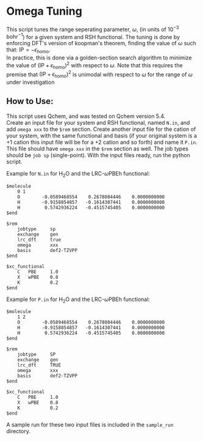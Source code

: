# Omega Tuning

This script tunes the range seperating parameter, $\omega$, (in units of $10^{-3}$ $\text{bohr}^{-1}$) for a given system and RSH functional. The tuning is done by enforcing DFT's version of koopman's theorem, finding the value of $\omega$ such that: $\text{IP} = -\epsilon_{\text{homo}}$.\
In practice, this is done via a golden-section search algorithm to minimize the value of $(\text{IP} + \epsilon_{\text{homo}})^2$ with respect to $\omega$. Note that this requires the premise that $(\text{IP} + \epsilon_{\text{homo}})^2$ is unimodal with respect to $\omega$ for the range of $\omega$ under investigation

## How to Use:

This script uses Qchem, and was tested on Qchem version 5.4. \
Create an input file for your system and RSH functional, named `N.in`, and add `omega xxx` to the `$rem` section.
Create another input file for the cation of your system, with the same functional and basis (if your original system is a +1 cation this input file will be for a +2 cation and so forth) and name it `P.in`. This file should have `omega xxx` in the `$rem` section as well. The job types should be `job sp` (single-point). With the input files ready, run the python script.

Example for `N.in` for $\text{H}_{2}\text{O}$ and the $\text{LRC-}\omega\text{PBEh}$ functional:

```
$molecule
    0 1
    O        -0.0589468554    0.2678084446    0.0000000000
    H        -0.9158854857   -0.1614307441    0.0000000000
    H         0.5742936224   -0.4515745405    0.0000000000
$end

$rem
    jobtype     sp
    exchange    gen
    lrc_dft     true
    omega       xxx
    basis       def2-TZVPP
$end

$xc_functional
    C   PBE     1.0
    X   wPBE    0.8
    K           0.2
$end
```

Example for `P.in` for $\text{H}_{2}\text{O}$ and the $\text{LRC-}\omega\text{PBEh}$ functional:

```
$molecule
    1 2
    O        -0.0589468554    0.2678084446    0.0000000000
    H        -0.9158854857   -0.1614307441    0.0000000000
    H         0.5742936224   -0.4515745405    0.0000000000
$end

$rem
    jobtype     SP
    exchange    gen
    lrc_dft     TRUE
    omega       xxx
    basis       def2-TZVPP
$end

$xc_functional
    C   PBE     1.0
    X   wPBE    0.8
    K           0.2
$end
```

A sample run for these two input files is included in the `sample_run` directory.
